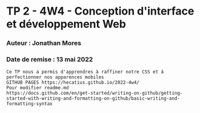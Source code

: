 # TP 2 - 4W4 - Conception d'interface et développement Web
### Auteur : Jonathan Mores
### Date de remise : 13 mai 2022

```
Ce TP nous a permis d'apprendres à raffiner notre CSS et à perfectionner nos apparences mobiles
GITHUB PAGES https://hecatius.github.io/2022-4w4/
Pour modifier readme.md
https://docs.github.com/en/get-started/writing-on-github/getting-started-with-writing-and-formatting-on-github/basic-writing-and-formatting-syntax
